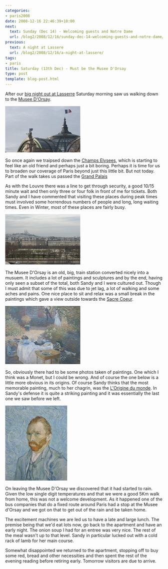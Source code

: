 ```yaml
---
categories:
- paris2008
date: 2008-12-16 22:46:39+10:00
next:
  text: Sunday (Dec 14) - Welcoming guests and Notre Dame
  url: /blog2/2008/12/16/sunday-dec-14-welcoming-guests-and-notre-dame/
previous:
  text: A night at Lassere
  url: /blog2/2008/12/16/a-night-at-lassere/
tags:
- paris
title: Saturday (13th Dec) - Must be the Musee D'Orsay
type: post
template: blog-post.html
---
```

After our [big night out at Lasserre](/blog2/2008/12/16/a-night-at-lassere/) Saturday morning saw us walking down to the [Musee D'Orsay](http://en.wikipedia.org/wiki/Musee_d%27orsay).

[![The Grand Palais](images/3106189593_f9f29abc52_m.jpg)](http://www.flickr.com/photos/david_jones/3106189593/ "The Grand Palais by David T Jones, on Flickr")

So once again we traipsed down the [Champs Elysees](http://en.wikipedia.org/wiki/Champs_Elysees), which is starting to feel like an old friend and perhaps just a bit boring. Perhaps it is time for us to broaden our coverage of Paris beyond just this little bit. But not today. Part of the walk takes us passed the [Grand Palais](http://en.wikipedia.org/wiki/Grand_Palais)

As with the Louvre there was a line to get through security, a good 10/15 minute wait and then only three or four folk in front of me for tickets. Both Sandy and I have commented that visiting these places during peak times must involved some horrendous numbers of people and long, long waiting times. Even in Winter, most of these places are fairly busy.

[![sacre couer from musee de orsay](images/3107020768_87deeb0ee2_m.jpg)](http://www.flickr.com/photos/david_jones/3107020768/ "sacre couer from musee de orsay by David T Jones, on Flickr")

The Musee D'Orsay is an old, big, train station converted nicely into a musuem. It includes a lot of paintings and sculptures and by the end, having only seen a subset of the total, both Sandy and I were cultured out. Though I must admit that some of this was due to jet lag, a lot of walking and some aches and pains. One nice place to sit and relax was a small break in the paintings which gave a view outside towards the [Sacre Coeur](http://en.wikipedia.org/wiki/Basilique_du_Sacr%C3%A9-C%C5%93ur,_Paris).

[![A Monet?](images/3107021772_c471e01bf1_m.jpg)](http://www.flickr.com/photos/david_jones/3107021772/ "A Monet? by David T Jones, on Flickr")

So, obviously there had to be some photos taken of paintings. One which I think was a Monet, but I could be wrong. And of course the one below is a little more obvious in its origins. Of course Sandy thinks that the most memorable painting, much to her chagrin, was the [L'Origine du monde](http://flickr.com/photos/ddalledo/1149225055/). In Sandy's defense it is quite a striking painting and it was essentially the last one we saw before we left.

[![vincent van gogh](images/3106192293_aea4cf9613_m.jpg)](http://www.flickr.com/photos/david_jones/3106192293/ "vincent van gogh by David T Jones, on Flickr")

On leaving the Musee D'Orsay we discovered that it had started to rain. Given the low single digit temperatures and that we were a good 5Km walk from home, this was not a welcome development. As it happened one of the bus companies that do a fixed route around Paris had a stop at the Musee d'Orsay and we got on that to get out of the rain and be taken home.

The excitement machines we are led us to have a late and large lunch. The premise being that we'd eat lots now, go back to the apartment and have an early night. The onion soup I had for an entree was very nice. The rest of the meal wasn't up to that level. Sandy in particular lucked out with a cold rack of lamb for her main course.

Somewhat disappointed we returned to the apartment, stopping off to buy some red, bread and other necessities and then spent the rest of the evening reading before retiring early. Tomorrow visitors are due to arrive.
